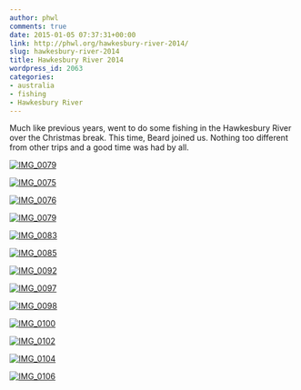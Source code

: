 ```yaml
---
author: phwl
comments: true
date: 2015-01-05 07:37:31+00:00
link: http://phwl.org/hawkesbury-river-2014/
slug: hawkesbury-river-2014
title: Hawkesbury River 2014
wordpress_id: 2063
categories:
- australia
- fishing
- Hawkesbury River
---
```


Much like previous years, went to do some fishing in the Hawkesbury River over the Christmas break. This time, Beard joined us. Nothing too different from other trips and a good time was had by all.

[![IMG_0079](/assets/images/2015/01/IMG_0079-1024x768.jpg)](/assets/images/2015/01/IMG_0079.jpg)

<!-- more -->

[![IMG_0075](/assets/images/2015/01/IMG_0075-1024x768.jpg)](/assets/images/2015/01/IMG_0075.jpg)

[![IMG_0076](/assets/images/2015/01/IMG_0076-1024x768.jpg)](/assets/images/2015/01/IMG_0076.jpg)

[![IMG_0079](/assets/images/2015/01/IMG_0079-1024x768.jpg)](/assets/images/2015/01/IMG_0079.jpg)

[![IMG_0083](/assets/images/2015/01/IMG_0083-1024x768.jpg)](/assets/images/2015/01/IMG_0083.jpg)

[![IMG_0085](/assets/images/2015/01/IMG_0085-1024x768.jpg)](/assets/images/2015/01/IMG_0085.jpg)

[![IMG_0092](/assets/images/2015/01/IMG_0092-1024x768.jpg)](/assets/images/2015/01/IMG_0092.jpg)

[![IMG_0097](/assets/images/2015/01/IMG_0097-1024x768.jpg)](/assets/images/2015/01/IMG_0097.jpg)

[![IMG_0098](/assets/images/2015/01/IMG_0098-1024x768.jpg)](/assets/images/2015/01/IMG_0098.jpg)

[![IMG_0100](/assets/images/2015/01/IMG_0100-1024x768.jpg)](/assets/images/2015/01/IMG_0100.jpg)

[![IMG_0102](/assets/images/2015/01/IMG_0102-1024x768.jpg)](/assets/images/2015/01/IMG_0102.jpg)

[![IMG_0104](/assets/images/2015/01/IMG_0104-1024x768.jpg)](/assets/images/2015/01/IMG_0104.jpg)

[![IMG_0106](/assets/images/2015/01/IMG_0106-1024x768.jpg)](/assets/images/2015/01/IMG_0106.jpg)
